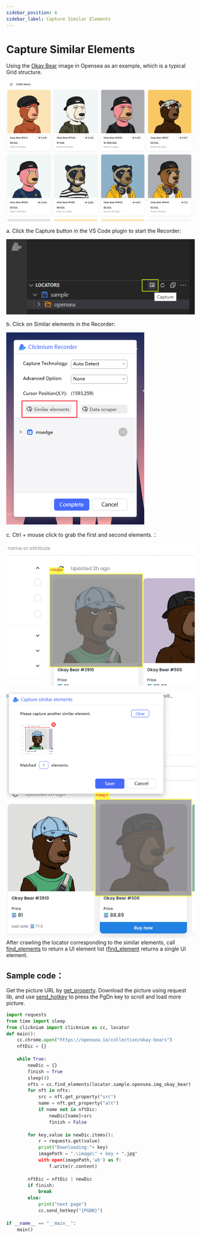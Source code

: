 ```yaml
---
sidebar_position: 6
sidebar_label: Capture Similar Elements
---
```



# Capture Similar Elements

Using the [Okay Bear](https://opensea.io/collection/okay-bears) image in Opensea as an example, which is a typical Grid structure.

![](./img/okb.png)


a.  Click the Capture button in the VS Code plugin to start the Recorder: 

![](./img/Recorder.png)

b. Click on Similar elements in the Recorder:


![](./img/similarelements.png)

c. Ctrl + mouse click to grab the first and second elements.：


![](./img/firstelement_similar.png)

![](./img/similarelements_save.png)  
After crawling the locator corresponding to the similar elements, call [find_elements](https://www.clicknium.com/documents/references/python/webdriver/browser/browsertab/webelement/find_elements) to return a UI element list ([find_element](https://www.clicknium.com/documents/references/python/webdriver/browser/browsertab/webelement/find_element) returns a single UI element.


## Sample code：

Get the picture URL by [get_property](https://www.clicknium.com/documents/references/python/uielement/get_property). Download the picture using request lib, and use [send_hotkey](https://www.clicknium.com/documents/references/python/uielement/send_hotkey) to press the PgDn key to scroll and load more picture. 

```python
import requests
from time import sleep
from clicknium import clicknium as cc, locator
def main():
    cc.chrome.open("https://opensea.io/collection/okay-bears")
    nftDic = {}

    while True:
        newDic = {}
        finish = True
        sleep(4)
        nfts = cc.find_elements(locator.sample.opensea.img_okay_bear)
        for nft in nfts:
            src = nft.get_property("src")
            name = nft.get_property("alt")
            if name not in nftDic:
                newDic[name]=src
                finish = False

        for key,value in newDic.items():
            r = requests.get(value)
            print("Downloading:"+ key)
            imagePath = ".\image\" + key + ".jpg"
            with open(imagePath,'wb') as f:
                f.write(r.content)

        nftDic = nftDic | newDic
        if finish:
            break
        else:
            print("next page")
            cc.send_hotkey("{PGDN}")

if __name__ == "__main__":
    main()
```